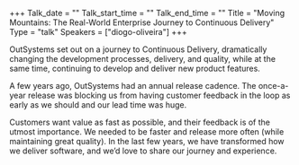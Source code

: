 +++
Talk_date = ""
Talk_start_time = ""
Talk_end_time = ""
Title = "Moving Mountains: The Real-World Enterprise Journey to Continuous Delivery"
Type = "talk"
Speakers = ["diogo-oliveira"]
+++

OutSystems set out on a journey to Continuous Delivery, dramatically changing the development processes, delivery, and quality, while at the same time, continuing to develop and deliver new product features.

A few years ago, OutSystems had an annual release cadence. The once-a-year release was blocking us from having customer feedback in the loop as early as we should and our lead time was huge.

Customers want value as fast as possible, and their feedback is of the utmost importance. We needed to be faster and release more often (while maintaining great quality). In the last few years, we have transformed how we deliver software, and we’d love to share our journey and experience.